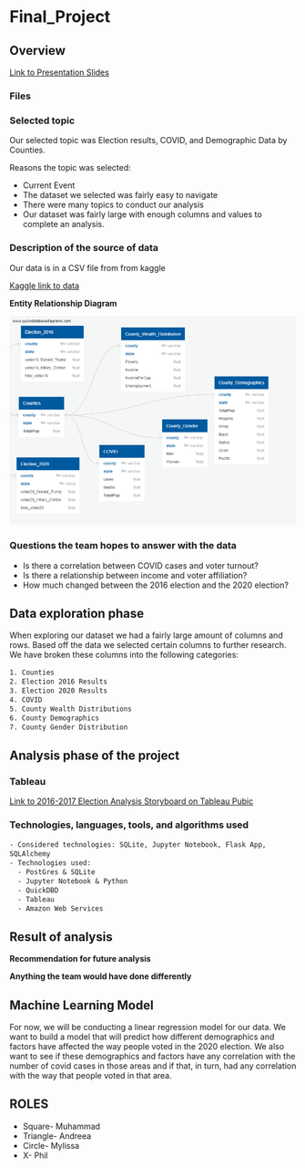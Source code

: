 # Final_Project

## Overview

[Link to Presentation Slides](https://docs.google.com/presentation/d/1xdDUYNJqjwQh7HjSNzms4qzsJXtMZ27hIY0XhTGuiYQ/edit#slide=id.p)

### **Files**

### **Selected topic**

Our selected topic was Election results, COVID, and Demographic Data by Counties.

Reasons the topic was selected:

* Current Event
* The dataset we selected was fairly easy to navigate
* There were many topics to conduct our analysis
* Our dataset was fairly large with enough columns and values to complete an analysis.

### **Description of the source of data**

Our data is in a CSV file from from kaggle

[Kaggle link to data](https://www.kaggle.com/etsc9287/2020-general-election-polls?select=county_statistics.csv)

**Entity Relationship Diagram**

![ERD](Resources/QuickDBD_Draft.png)

### **Questions the team hopes to answer with the data**

* Is there a correlation between COVID cases and voter turnout?
* Is there a relationship between income and voter affiliation?
* How much changed between the 2016 election and the 2020 election?

## Data exploration phase

When exploring our dataset we had a fairly large amount of columns and rows. Based off the data we selected certain columns to further research. We have broken these columns into the following categories:

    1. Counties
    2. Election 2016 Results
    3. Election 2020 Results
    4. COVID
    5. County Wealth Distributions 
    6. County Demographics 
    7. County Gender Distribution  

## Analysis phase of the project

### Tableau

[Link to 2016-2017 Election Analysis Storyboard on Tableau Pubic](https://public.tableau.com/profile/carolina4264#!/vizhome/2016-2020ElectionAnalysis/2016and2020ElectionResultsAnalysis)

### **Technologies, languages, tools, and algorithms used**

    - Considered technologies: SQLite, Jupyter Notebook, Flask App, SQLAlchemy
    - Technologies used:
      - PostGres & SQLite
      - Jupyter Notebook & Python 
      - QuickDBD
      - Tableau
      - Amazon Web Services 

## Result of analysis

**Recommendation for future analysis**

**Anything the team would have done differently**

## Machine Learning Model

For now, we will be conducting a linear regression model for our data. We want to build a model that will predict how different demographics and factors have affected the way people voted in the 2020 election. We also want to see if these demographics and factors have any correlation with the number of covid cases in those areas and if that, in turn, had any correlation with the way that people voted in that area. 

## ROLES

* Square- Muhammad
* Triangle- Andreea
* Circle- Mylissa
* X- Phil
